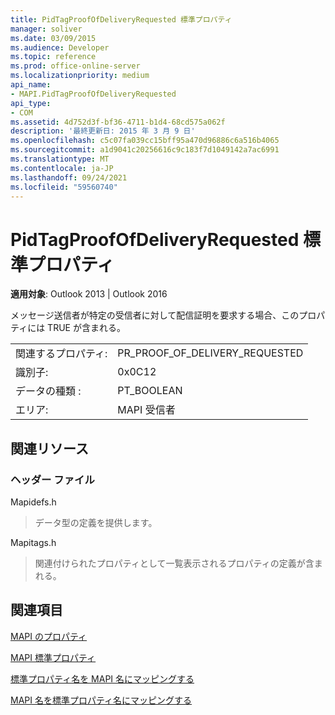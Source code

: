 ```yaml
---
title: PidTagProofOfDeliveryRequested 標準プロパティ
manager: soliver
ms.date: 03/09/2015
ms.audience: Developer
ms.topic: reference
ms.prod: office-online-server
ms.localizationpriority: medium
api_name:
- MAPI.PidTagProofOfDeliveryRequested
api_type:
- COM
ms.assetid: 4d752d3f-bf36-4711-b1d4-68cd575a062f
description: '最終更新日: 2015 年 3 月 9 日'
ms.openlocfilehash: c5c07fa039cc15bff95a470d96886c6a516b4065
ms.sourcegitcommit: a1d9041c20256616c9c183f7d1049142a7ac6991
ms.translationtype: MT
ms.contentlocale: ja-JP
ms.lasthandoff: 09/24/2021
ms.locfileid: "59560740"
---
```

# <a name="pidtagproofofdeliveryrequested-canonical-property"></a>PidTagProofOfDeliveryRequested 標準プロパティ

  
  
**適用対象**: Outlook 2013 | Outlook 2016 
  
メッセージ送信者が特定の受信者に対して配信証明を要求する場合、このプロパティには TRUE が含まれる。
  
|||
|:-----|:-----|
|関連するプロパティ:  <br/> |PR_PROOF_OF_DELIVERY_REQUESTED  <br/> |
|識別子:  <br/> |0x0C12  <br/> |
|データの種類 :   <br/> |PT_BOOLEAN  <br/> |
|エリア:  <br/> |MAPI 受信者  <br/> |
   
## <a name="related-resources"></a>関連リソース

### <a name="header-files"></a>ヘッダー ファイル

Mapidefs.h
  
> データ型の定義を提供します。
    
Mapitags.h
  
> 関連付けられたプロパティとして一覧表示されるプロパティの定義が含まれる。
    
## <a name="see-also"></a>関連項目



[MAPI のプロパティ](mapi-properties.md)
  
[MAPI 標準プロパティ](mapi-canonical-properties.md)
  
[標準プロパティ名を MAPI 名にマッピングする](mapping-canonical-property-names-to-mapi-names.md)
  
[MAPI 名を標準プロパティ名にマッピングする](mapping-mapi-names-to-canonical-property-names.md)

